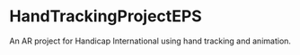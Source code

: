 # HandTrackingProjectEPS
 An AR project for Handicap International using hand tracking and animation.
